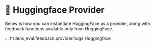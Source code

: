 # 🤗 Huggingface Provider

Below is how you can instantiate HuggingFace as a provider, along with feedback
functions available only from HuggingFace.

::: trulens_eval.feedback.provider.hugs.Huggingface